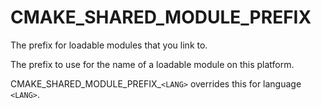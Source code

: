   

# CMAKE_SHARED_MODULE_PREFIX  
The prefix for loadable modules that you link to.  

The prefix to use for the name of a loadable module on this platform.  

CMAKE_SHARED_MODULE_PREFIX_```<LANG>``` overrides this for language ```<LANG>```.  

